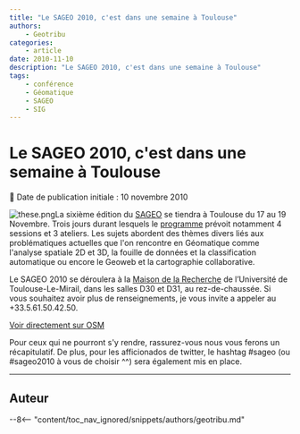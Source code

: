 ```yaml
---
title: "Le SAGEO 2010, c'est dans une semaine à Toulouse"
authors:
    - Geotribu
categories:
    - article
date: 2010-11-10
description: "Le SAGEO 2010, c'est dans une semaine à Toulouse"
tags:
    - conférence
    - Géomatique
    - SAGEO
    - SIG
---
```


# Le SAGEO 2010, c'est dans une semaine à Toulouse

:calendar: Date de publication initiale : 10 novembre 2010

![these.png](https://cdn.geotribu.fr/img/logos-icones/divers/these.png)La sixième édition du [SAGEO](http://sageo10.univ-toulouse.fr/) se tiendra à Toulouse du 17 au 19 Novembre. Trois jours durant lesquels le [programme](http://sageo10.univ-toulouse.fr/spip.php?rubrique11) prévoit notamment 4 sessions et 3 ateliers. Les sujets abordent des thèmes divers liés aux problématiques actuelles que l'on rencontre en Géomatique comme l'analyse spatiale 2D et 3D, la fouille de données et la classification automatique ou encore le Geoweb et la cartographie collaborative.

Le SAGEO 2010 se déroulera à la [Maison de la Recherche](http://sageo10.univ-toulouse.fr/spip.php?article26) de l’Université de Toulouse-Le-Mirail, dans les salles D30 et D31, au rez-de-chaussée. Si vous souhaitez avoir plus de renseignements, je vous invite a appeler au +33.5.61.50.42.50.

[Voir directement sur OSM](https://www.openstreetmap.org/?lat=43.577785&lon=1.404185&zoom=16&layers=M&mlat=43.57666&mlon=1.40461)

Pour ceux qui ne pourront s'y rendre, rassurez-vous nous vous ferons un récapitulatif. De plus, pour les afficionados de twitter, le hashtag #sageo (ou #sageo2010 à vous de choisir ^^) sera également mis en place.

----

## Auteur

--8<-- "content/toc_nav_ignored/snippets/authors/geotribu.md"
